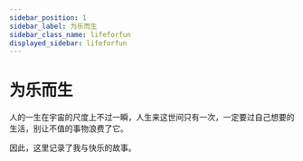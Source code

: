 ```yaml
---
sidebar_position: 1
sidebar_label: 为乐而生
sidebar_class_name: lifeforfun
displayed_sidebar: lifeforfun
---
```


# 为乐而生

人的一生在宇宙的尺度上不过一瞬，人生来这世间只有一次，一定要过自己想要的生活，别让不值的事物浪费了它。

因此，这里记录了我与快乐的故事。
